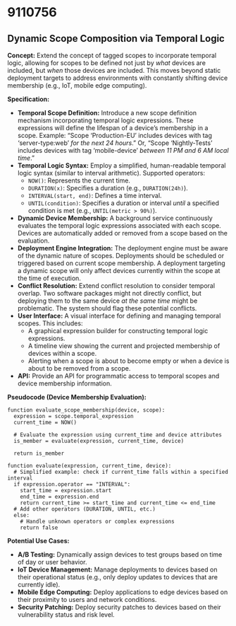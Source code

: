 # 9110756

## Dynamic Scope Composition via Temporal Logic

**Concept:** Extend the concept of tagged scopes to incorporate temporal logic, allowing for scopes to be defined not just by *what* devices are included, but *when* those devices are included. This moves beyond static deployment targets to address environments with constantly shifting device membership (e.g., IoT, mobile edge computing).

**Specification:**

*   **Temporal Scope Definition:** Introduce a new scope definition mechanism incorporating temporal logic expressions. These expressions will define the lifespan of a device’s membership in a scope.  Example: “Scope ‘Production-EU’ includes devices with tag ‘server-type:web’ *for the next 24 hours*.” Or, “Scope ‘Nightly-Tests’ includes devices with tag ‘mobile-device’ *between 11 PM and 6 AM local time*.”
*   **Temporal Logic Syntax:**  Employ a simplified, human-readable temporal logic syntax (similar to interval arithmetic). Supported operators:
    *   `NOW()`: Represents the current time.
    *   `DURATION(x)`: Specifies a duration (e.g., `DURATION(24h)`).
    *   `INTERVAL(start, end)`: Defines a time interval.
    *   `UNTIL(condition)`: Specifies a duration or interval *until* a specified condition is met (e.g., `UNTIL(metric > 90%)`).
*   **Dynamic Device Membership:** A background service continuously evaluates the temporal logic expressions associated with each scope.  Devices are automatically added or removed from a scope based on the evaluation.
*   **Deployment Engine Integration:** The deployment engine must be aware of the dynamic nature of scopes.  Deployments should be scheduled or triggered based on current scope membership.  A deployment targeting a dynamic scope will only affect devices currently within the scope at the time of execution.
*   **Conflict Resolution:** Extend conflict resolution to consider temporal overlap. Two software packages might not directly conflict, but deploying them to the same device *at the same time* might be problematic. The system should flag these potential conflicts.
*   **User Interface:** A visual interface for defining and managing temporal scopes. This includes:
    *   A graphical expression builder for constructing temporal logic expressions.
    *   A timeline view showing the current and projected membership of devices within a scope.
    *   Alerting when a scope is about to become empty or when a device is about to be removed from a scope.
*   **API:** Provide an API for programmatic access to temporal scopes and device membership information.

**Pseudocode (Device Membership Evaluation):**

```
function evaluate_scope_membership(device, scope):
  expression = scope.temporal_expression
  current_time = NOW()

  # Evaluate the expression using current_time and device attributes
  is_member = evaluate(expression, current_time, device)

  return is_member

function evaluate(expression, current_time, device):
  # Simplified example: check if current_time falls within a specified interval
  if expression.operator == "INTERVAL":
    start_time = expression.start
    end_time = expression.end
    return current_time >= start_time and current_time <= end_time
  # Add other operators (DURATION, UNTIL, etc.)
  else:
    # Handle unknown operators or complex expressions
    return false
```

**Potential Use Cases:**

*   **A/B Testing:** Dynamically assign devices to test groups based on time of day or user behavior.
*   **IoT Device Management:** Manage deployments to devices based on their operational status (e.g., only deploy updates to devices that are currently idle).
*   **Mobile Edge Computing:** Deploy applications to edge devices based on their proximity to users and network conditions.
*   **Security Patching:** Deploy security patches to devices based on their vulnerability status and risk level.